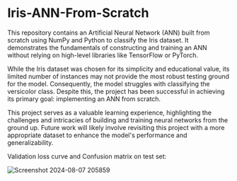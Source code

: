 # Iris-ANN-From-Scratch

This repository contains an Artificial Neural Network (ANN) built from scratch using NumPy and Python to classify the Iris dataset. It demonstrates the fundamentals of constructing and training an ANN without relying on high-level libraries like TensorFlow or PyTorch.


While the Iris dataset was chosen for its simplicity and educational value, its limited number of instances may not provide the most robust testing ground for the model. Consequently, the model struggles with classifying the versicolor class. Despite this, the project has been successful in achieving its primary goal: implementing an ANN from scratch.


This project serves as a valuable learning experience, highlighting the challenges and intricacies of building and training neural networks from the ground up. Future work will likely involve revisiting this project with a more appropriate dataset to enhance the model's performance and generalizability.


Validation loss curve and Confusion matrix on test set:

![Screenshot 2024-08-07 205859](https://github.com/user-attachments/assets/bccb34ce-5d59-4f5d-b4cf-0739e9f928b4)

